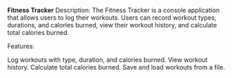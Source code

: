 **Fitness Tracker**
Description: The Fitness Tracker is a console application that allows users to log their workouts. Users can record workout types, durations, and calories burned, view their workout history, and calculate total calories burned.

Features:

Log workouts with type, duration, and calories burned.
View workout history.
Calculate total calories burned.
Save and load workouts from a file.
